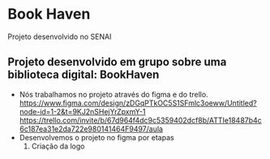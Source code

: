 # Book Haven
 Projeto desenvolvido no SENAI

 ## Projeto desenvolvido em grupo sobre uma biblioteca digital: BookHaven
- Nós trabalhamos no projeto através do figma e do trello.
  https://www.figma.com/design/zDGqPTkOC5S1SFmlc3oeww/Untitled?node-id=1-2&t=9KJ2nSHejYrZpxmY-1
  https://trello.com/invite/b/67d964f4dc9c5359402dcf8b/ATTIe18487b4c6c187ea31e2da722e980141464F9497/aula
- Desenvolvemos o projeto no figma por etapas
  1. Criação da logo
 

